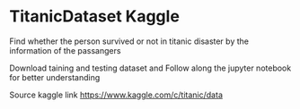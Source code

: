 # TitanicDataset Kaggle
Find whether the person survived or not in titanic disaster by the information of the passangers

Download taining and testing dataset and 
Follow along the jupyter notebook for better understanding


Source kaggle link https://www.kaggle.com/c/titanic/data
 
